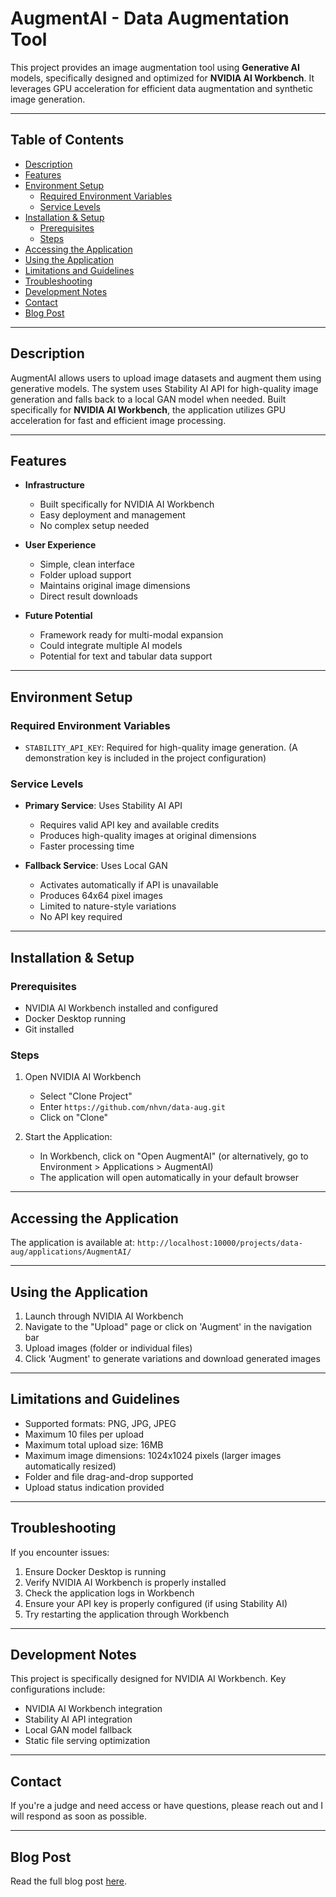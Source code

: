 # AugmentAI - Data Augmentation Tool
This project provides an image augmentation tool using **Generative AI** models, specifically designed and optimized for **NVIDIA AI Workbench**. It leverages GPU acceleration for efficient data augmentation and synthetic image generation.

---

## Table of Contents
- [Description](#description)
- [Features](#features)
- [Environment Setup](#environment-setup)
  - [Required Environment Variables](#required-environment-variables)
  - [Service Levels](#service-levels)
- [Installation & Setup](#installation--setup)
  - [Prerequisites](#prerequisites)
  - [Steps](#steps)
- [Accessing the Application](#accessing-the-application)
- [Using the Application](#using-the-application)
- [Limitations and Guidelines](#limitations-and-guidelines)
- [Troubleshooting](#troubleshooting)
- [Development Notes](#development-notes)
- [Contact](#contact)
- [Blog Post](#blog-post)

---

## Description

AugmentAI allows users to upload image datasets and augment them using generative models. The system uses Stability AI API for high-quality image generation and falls back to a local GAN model when needed. Built specifically for **NVIDIA AI Workbench**, the application utilizes GPU acceleration for fast and efficient image processing.

---

## Features

- **Infrastructure**
  - Built specifically for NVIDIA AI Workbench
  - Easy deployment and management
  - No complex setup needed

- **User Experience**
  - Simple, clean interface
  - Folder upload support
  - Maintains original image dimensions
  - Direct result downloads

- **Future Potential**
  - Framework ready for multi-modal expansion
  - Could integrate multiple AI models
  - Potential for text and tabular data support

---

## Environment Setup

### Required Environment Variables
- `STABILITY_API_KEY`: Required for high-quality image generation. (A demonstration key is included in the project configuration)

### Service Levels
- **Primary Service**: Uses Stability AI API
  - Requires valid API key and available credits
  - Produces high-quality images at original dimensions
  - Faster processing time

- **Fallback Service**: Uses Local GAN
  - Activates automatically if API is unavailable
  - Produces 64x64 pixel images
  - Limited to nature-style variations
  - No API key required

---

## Installation & Setup

### Prerequisites
- NVIDIA AI Workbench installed and configured
- Docker Desktop running
- Git installed

### Steps
1. Open NVIDIA AI Workbench
   - Select "Clone Project"
   - Enter `https://github.com/nhvn/data-aug.git`
   - Click on "Clone"

2. Start the Application:
   - In Workbench, click on "Open AugmentAI" (or alternatively, go to Environment > Applications > AugmentAI)
   - The application will open automatically in your default browser

---
## Accessing the Application
The application is available at: `http://localhost:10000/projects/data-aug/applications/AugmentAI/`

---

## Using the Application

1. Launch through NVIDIA AI Workbench
2. Navigate to the "Upload" page or click on 'Augment' in the navigation bar
3. Upload images (folder or individual files)
4. Click 'Augment' to generate variations and download generated images

---

## Limitations and Guidelines

- Supported formats: PNG, JPG, JPEG
- Maximum 10 files per upload
- Maximum total upload size: 16MB
- Maximum image dimensions: 1024x1024 pixels (larger images automatically resized)
- Folder and file drag-and-drop supported
- Upload status indication provided

---

## Troubleshooting

If you encounter issues:
1. Ensure Docker Desktop is running
2. Verify NVIDIA AI Workbench is properly installed
3. Check the application logs in Workbench
4. Ensure your API key is properly configured (if using Stability AI)
5. Try restarting the application through Workbench

---

## Development Notes

This project is specifically designed for NVIDIA AI Workbench. Key configurations include:
- NVIDIA AI Workbench integration
- Stability AI API integration
- Local GAN model fallback
- Static file serving optimization
 
---

## Contact

If you're a judge and need access or have questions, please reach out and I will respond as soon as possible.
 
---

## Blog Post

Read the full blog post [here](./blogpost.md).
